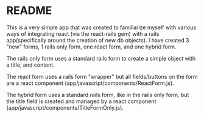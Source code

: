 # README

This is a very simple app that was created to familiarize myself with various ways of integrating react (via the react-rails gem) with a rails app(specifically around the creation of new db objects). I have created 3 "new" forms, 1 rails only form, one react form, and one hybrid form.

The rails only form uses a standard rails form to create a simple object with a title, and content.

The react form uses a rails form "wrapper" but all fields/buttons on the form are a react component (app/javascript/components/ReactForm.js).

The hybrid form uses a standard rails form, like in the rails only form, but the title field is created and managed by a react component (app/javascript/components/TitleFormOnly.js).
